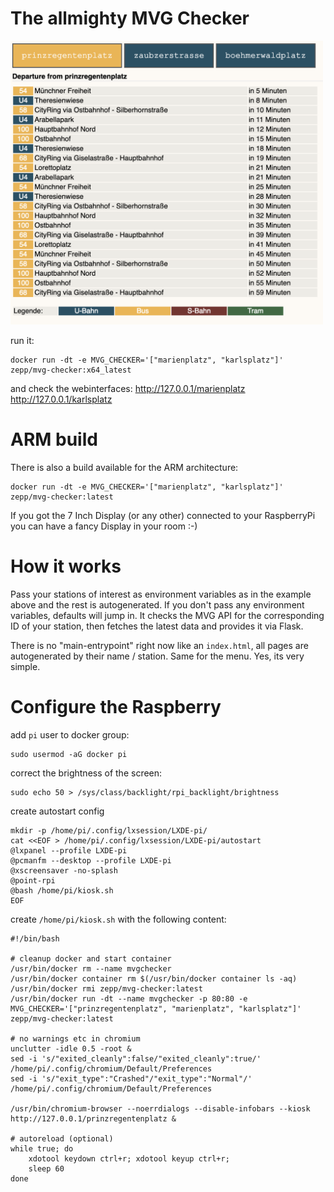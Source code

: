 # The allmighty MVG Checker

<img src="https://raw.githubusercontent.com/zepptron/mvg-checker/master/tmp/screen.png" width="500">

run it:
```
docker run -dt -e MVG_CHECKER='["marienplatz", "karlsplatz"]' zepp/mvg-checker:x64_latest
```

and check the webinterfaces:
http://127.0.0.1/marienplatz
http://127.0.0.1/karlsplatz

# ARM build

There is also a build available for the ARM architecture:

```
docker run -dt -e MVG_CHECKER='["marienplatz", "karlsplatz"]' zepp/mvg-checker:latest
```

If you got the 7 Inch Display (or any other) connected to your RaspberryPi you can have a fancy Display in your room :-)

# How it works

Pass your stations of interest as environment variables as in the example above and the rest is autogenerated. If you don't pass any environment variables, defaults will jump in.
It checks the MVG API for the corresponding ID of your station, then fetches the latest data and provides it via Flask.

There is no "main-entrypoint" right now like an `index.html`, all pages are autogenerated by their name / station. Same for the menu. Yes, its very simple.

# Configure the Raspberry

add `pi` user to docker group:
```
sudo usermod -aG docker pi
```

correct the brightness of the screen:
```
sudo echo 50 > /sys/class/backlight/rpi_backlight/brightness
```

create autostart config
```
mkdir -p /home/pi/.config/lxsession/LXDE-pi/
cat <<EOF > /home/pi/.config/lxsession/LXDE-pi/autostart
@lxpanel --profile LXDE-pi
@pcmanfm --desktop --profile LXDE-pi
@xscreensaver -no-splash
@point-rpi
@bash /home/pi/kiosk.sh
EOF
```

create `/home/pi/kiosk.sh` with the following content:
```
#!/bin/bash

# cleanup docker and start container
/usr/bin/docker rm --name mvgchecker
/usr/bin/docker container rm $(/usr/bin/docker container ls -aq)
/usr/bin/docker rmi zepp/mvg-checker:latest
/usr/bin/docker run -dt --name mvgchecker -p 80:80 -e MVG_CHECKER='["prinzregentenplatz", "marienplatz", "karlsplatz"]' zepp/mvg-checker:latest

# no warnings etc in chromium
unclutter -idle 0.5 -root &
sed -i 's/"exited_cleanly":false/"exited_cleanly":true/' /home/pi/.config/chromium/Default/Preferences
sed -i 's/"exit_type":"Crashed"/"exit_type":"Normal"/' /home/pi/.config/chromium/Default/Preferences

/usr/bin/chromium-browser --noerrdialogs --disable-infobars --kiosk http://127.0.0.1/prinzregentenplatz &

# autoreload (optional)
while true; do
    xdotool keydown ctrl+r; xdotool keyup ctrl+r;
    sleep 60
done
```
